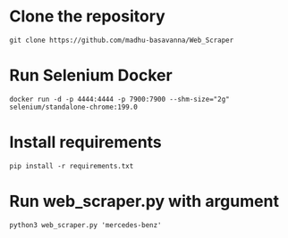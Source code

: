 # Clone the repository 
```
git clone https://github.com/madhu-basavanna/Web_Scraper
```

# Run Selenium Docker
```
docker run -d -p 4444:4444 -p 7900:7900 --shm-size="2g" selenium/standalone-chrome:199.0
```

# Install requirements
```
pip install -r requirements.txt
```

# Run web_scraper.py with argument
```
python3 web_scraper.py 'mercedes-benz'
```